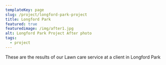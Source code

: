 ```yaml
---
templateKey: page
slug: /project/longford-park-project
title: Longford Park
featured: true
featuredimage: /img/after1.jpg
alt: Longford Park Project After photo
tags:
  - project
---
```


These are the results of our Lawn care service at a client in Longford Park
